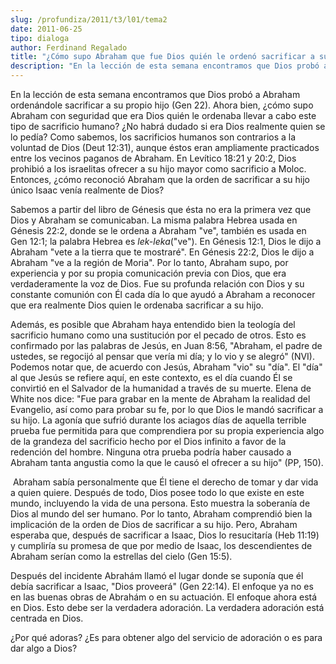 ```yaml
---
slug: /profundiza/2011/t3/l01/tema2
date: 2011-06-25
tipo: dialoga
author: Ferdinand Regalado
title: "¿Cómo supo Abraham que fue Dios quién le ordenó sacrificar a su hijo?"
description: "En la lección de esta semana encontramos que Dios probó a Abraham ordenándole  sacrificar a su propio hijo (Gen 22). Ahora bien, ¿cómo supo Abraham con  seguridad que era Dios quién le ordenaba llevar a cabo este tipo de sacrificio  humano? ¿No habrá dudado si era Dios realmen..."
---
```


En la lección de esta semana encontramos que Dios probó a Abraham ordenándole sacrificar a su propio hijo (Gen 22). Ahora bien, ¿cómo supo Abraham con seguridad que era Dios quién le ordenaba llevar a cabo este tipo de sacrificio humano? ¿No habrá dudado si era Dios realmente quien se lo pedía? Como sabemos, los sacrificios humanos son contrarios a la voluntad de Dios (Deut 12:31), aunque éstos eran ampliamente practicados entre los vecinos paganos de Abraham. En Levítico 18:21 y 20:2, Dios prohibió a los israelitas ofrecer a su hijo mayor como sacrificio a Moloc. Entonces, ¿cómo reconoció Abraham que la orden de sacrificar a su hijo único Isaac venía realmente de Dios?

Sabemos a partir del libro de Génesis que ésta no era la primera vez que Dios y Abraham se comunicaban. La misma palabra Hebrea usada en Génesis 22:2, donde se le ordena a Abraham "ve", también es usada en Gen 12:1; la palabra Hebrea es _lek-leka_("ve"). En Génesis 12:1, Dios le dijo a Abraham "vete a la tierra que te mostraré". En Génesis 22:2, Dios le dijo a Abraham "ve a la región de Moria". Por lo tanto, Abraham supo, por experiencia y por su propia comunicación previa con Dios, que era verdaderamente la voz de Dios. Fue su profunda relación con Dios y su constante comunión con Él cada día lo que ayudó a Abraham a reconocer que era realmente Dios quien le ordenaba sacrificar a su hijo.

Además, es posible que Abraham haya entendido bien la teología del sacrificio humano como una sustitución por el pecado de otros. Esto es confirmado por las palabras de Jesús, en Juan 8:56, "Abraham, el padre de ustedes, se regocijó al pensar que vería mi día; y lo vio y se alegró" (NVI). Podemos notar que, de acuerdo con Jesús, Abraham "vio" su "día". El "día" al que Jesús se refiere aquí, en este contexto, es el día cuando Él se convirtió en el Salvador de la humanidad a través de su muerte. Elena de White nos dice: "Fue para grabar en la mente de Abraham la realidad del Evangelio, así como para probar su fe, por lo que Dios le mandó sacrificar a su hijo. La agonía que sufrió durante los aciagos días de aquella terrible prueba fue permitida para que comprendiera por su propia experiencia algo de la grandeza del sacrificio hecho por el Dios infinito a favor de la redención del hombre. Ninguna otra prueba podría haber causado a Abraham tanta angustia como la que le causó el ofrecer a su hijo" (PP, 150).

 Abraham sabía personalmente que Él tiene el derecho de tomar y dar vida a quien quiere. Después de todo, Dios posee todo lo que existe en este mundo, incluyendo la vida de una persona. Esto muestra la soberanía de Dios al mundo del ser humano. Por lo tanto, Abraham comprendió bien la implicación de la orden de Dios de sacrificar a su hijo. Pero, Abraham esperaba que, después de sacrificar a Isaac, Dios lo resucitaría (Heb 11:19) y cumpliría su promesa de que por medio de Isaac, los descendientes de Abraham serían como la estrellas del cielo (Gen 15:5).

Después del incidente Abrahám llamó el lugar donde se suponía que él debía sacrificar a Isaac, "Dios proveerá" (Gen 22:14). El enfoque ya no es en las buenas obras de Abrahám o en su actuación. El enfoque ahora está en Dios. Esto debe ser la verdadera adoración. La verdadera adoración está centrada en Dios.

¿Por qué adoras? ¿Es para obtener algo del servicio de adoración o es para dar algo a Dios?
